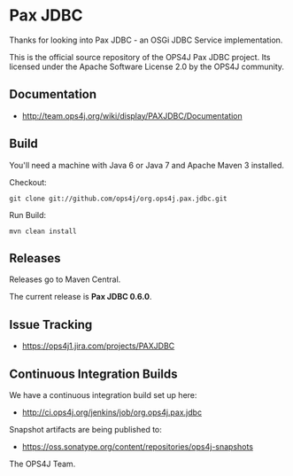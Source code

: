 Pax JDBC
========

Thanks for looking into Pax JDBC - an OSGi JDBC Service implementation. 

This is the official source repository of the OPS4J Pax JDBC project.
Its licensed under the Apache Software License 2.0 by the OPS4J community.

## Documentation

* <http://team.ops4j.org/wiki/display/PAXJDBC/Documentation>

## Build

You'll need a machine with Java 6 or Java 7 and Apache Maven 3 installed.

Checkout:

    git clone git://github.com/ops4j/org.ops4j.pax.jdbc.git

Run Build:

    mvn clean install


## Releases

Releases go to Maven Central.

The current release is **Pax JDBC 0.6.0**.

## Issue Tracking

* <https://ops4j1.jira.com/projects/PAXJDBC>

## Continuous Integration Builds

We have a continuous integration build set up here:

* <http://ci.ops4j.org/jenkins/job/org.ops4j.pax.jdbc>

Snapshot artifacts are being published to:

* <https://oss.sonatype.org/content/repositories/ops4j-snapshots>


The OPS4J Team.

